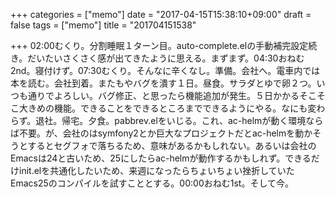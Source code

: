 +++
categories = ["memo"]
date = "2017-04-15T15:38:10+09:00"
draft = false
tags = ["memo"]
title = "201704151538"

+++
02:00むくり。分割睡眠１ターン目。auto-complete.elの手動補完設定続き。だいたいさくさく感が出てきたように思える。まずまず。04:30おねむ2nd。寝付けず。07:30むくり。そんなに辛くなし。準備。会社へ。電車内では本を読む。会社到着。またもやバグを潰す１日。昼食。サラダとゆで卵２つ。いつも通りでよろしい。バグ修正、と思ったら機能追加が発生。５日かかるそこそこ大きめの機能。できることをできるところまでできるようにやる。なにも変わらず。退社。帰宅。夕食。pabbrev.elをいじる。これ、ac-helmが動く環境ならば不要。が、会社のはsymfony2とか巨大なプロジェクトだとac-helmを動かそうとするとセグフォで落ちるため、意味があるかもしれない。あるいは会社のEmacsは24と古いため、25にしたらac-helmが動作するかもしれず。できるだけinit.elを共通化したいため、来週になったらちょいちょい挫折していたEmacs25のコンパイルを試すこととする。00:00おねむ1st。そして今。
